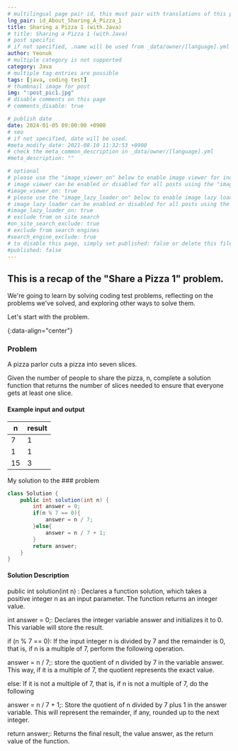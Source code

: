 ```yaml
---
# multilingual page pair id, this must pair with translations of this page. (This name must be unique)
lng_pair: id_About_Sharing_A_Pizza_1
title: Sharing a Pizza 1 (with.Java)
# title: Sharing a Pizza 1 (with.Java)
# post specific
# if not specified, .name will be used from _data/owner/[language].yml
author: Yeonuk
# multiple category is not supported
category: Java
# multiple tag entries are possible
tags: [java, coding test]
# thumbnail image for post
img: ":post_pic1.jpg"
# disable comments on this page
# comments_disable: true

# publish date
date: 2024-01-05 09:00:00 +0900
# seo
# if not specified, date will be used.
#meta_modify_date: 2021-08-10 11:32:53 +0900
# check the meta_common_description in _data/owner/[language].yml
#meta_description: ""

# optional
# please use the "image_viewer_on" below to enable image viewer for individual pages or posts (_posts/ or [language]/_posts folders).
# image viewer can be enabled or disabled for all posts using the "image_viewer_posts: true" setting in _data/conf/main.yml.
#image_viewer_on: true
# please use the "image_lazy_loader_on" below to enable image lazy loader for individual pages or posts (_posts/ or [language]/_posts folders).
# image lazy loader can be enabled or disabled for all posts using the "image_lazy_loader_posts: true" setting in _data/conf/main.yml.
#image_lazy_loader_on: true
# exclude from on site search
#on_site_search_exclude: true
# exclude from search engines
#search_engine_exclude: true
# to disable this page, simply set published: false or delete this file
#published: false
---
```


<!-- outline-start -->

## This is a recap of the "Share a Pizza 1" problem.

We're going to learn by solving coding test problems, reflecting on the problems we've solved, and exploring other ways to solve them.

Let's start with the problem.

{:data-align="center"}

<!-- outline-end -->

### Problem

A pizza parlor cuts a pizza into seven slices.

Given the number of people to share the pizza, n, complete a solution function that returns the number of slices needed to ensure that everyone gets at least one slice.

#### Example input and output

| n   | result |
| --- | ------ |
| 7   | 1      |
| 1   | 1      |
| 15  | 3      |

My solution to the ### problem

```java
class Solution {
    public int solution(int n) {
        int answer = 0;
        if(n % 7 == 0){
            answer = n / 7;
        }else{
            answer = n / 7 + 1;
        }
        return answer;
    }
}
```

#### Solution Description

public int solution(int n) : Declares a function solution, which takes a positive integer n as an input parameter. The function returns an integer value.

int answer = 0;: Declares the integer variable answer and initializes it to 0. This variable will store the result.

if (n % 7 == 0): If the input integer n is divided by 7 and the remainder is 0, that is, if n is a multiple of 7, perform the following operation.

answer = n / 7;: store the quotient of n divided by 7 in the variable answer. This way, if it is a multiple of 7, the quotient represents the exact value.

else: If it is not a multiple of 7, that is, if n is not a multiple of 7, do the following

answer = n / 7 + 1;: Store the quotient of n divided by 7 plus 1 in the answer variable. This will represent the remainder, if any, rounded up to the next integer.

return answer;: Returns the final result, the value answer, as the return value of the function.

